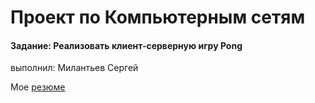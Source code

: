 # Проект по Компьютерным сетям
#### Задание: Реализовать клиент-серверную игру Pong
выполнил: Милантьев Сергей

Мое [резюме](https://drive.google.com/file/d/1qCPI33mJCtNmkxKibMChbTh9_rRFgkt3/view?usp=sharing)
